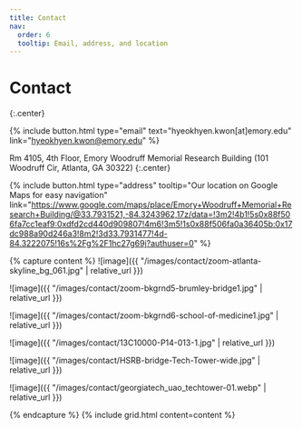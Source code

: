 ```yaml
---
title: Contact
nav:
  order: 6
  tooltip: Email, address, and location
---
```


# Contact
{:.center}


{%
  include button.html
  type="email"
  text="hyeokhyen.kwon[at]emory.edu"
  link="hyeokhyen.kwon@emory.edu"
%}

Rm 4105, 4th Floor, Emory Woodruff Memorial Research Building (101 Woodruff Cir, Atlanta, GA 30322)
{:.center}

{%
  include button.html
  type="address"
  tooltip="Our location on Google Maps for easy navigation"
  link="https://www.google.com/maps/place/Emory+Woodruff+Memorial+Research+Building/@33.7931521,-84.3243962,17z/data=!3m2!4b1!5s0x88f506fa7cc1eaf9:0xdfd2cd440d909807!4m6!3m5!1s0x88f506fa0a36405b:0x17dc988a90d246a3!8m2!3d33.7931477!4d-84.3222075!16s%2Fg%2F1hc27g69j?authuser=0"
%}

<!-- Photo -->
<!-- {% include figure.html image="images/contact/BMI.png" width="50%" %} -->


{% capture content %}
![image]({{ "/images/contact/zoom-atlanta-skyline_bg_061.jpg" | relative_url }})

![image]({{ "/images/contact/zoom-bkgrnd5-brumley-bridge1.jpg" | relative_url }})

![image]({{ "/images/contact/zoom-bkgrnd6-school-of-medicine1.jpg" | relative_url }})

![image]({{ "/images/contact/13C10000-P14-013-1.jpg" | relative_url }})

![image]({{ "/images/contact/HSRB-bridge-Tech-Tower-wide.jpg" | relative_url }})

![image]({{ "/images/contact/georgiatech_uao_techtower-01.webp" | relative_url }})

{% endcapture %}
{% include grid.html content=content %}
